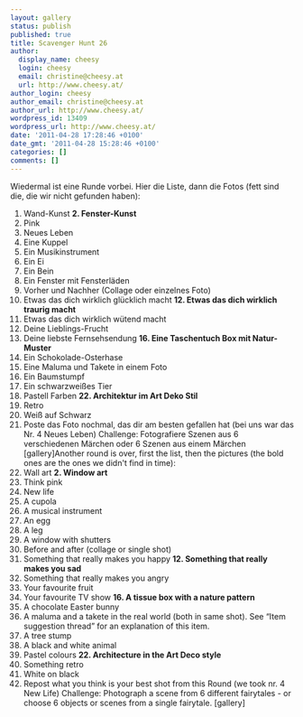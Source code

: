 ```yaml
---
layout: gallery
status: publish
published: true
title: Scavenger Hunt 26
author:
  display_name: cheesy
  login: cheesy
  email: christine@cheesy.at
  url: http://www.cheesy.at/
author_login: cheesy
author_email: christine@cheesy.at
author_url: http://www.cheesy.at/
wordpress_id: 13409
wordpress_url: http://www.cheesy.at/
date: '2011-04-28 17:28:46 +0100'
date_gmt: '2011-04-28 15:28:46 +0100'
categories: []
comments: []
---
```

<!--:de-->Wiedermal ist eine Runde vorbei. Hier die Liste, dann die Fotos (fett sind die, die wir nicht gefunden haben):
1. Wand-Kunst
**2. Fenster-Kunst**
3. Pink
4. Neues Leben
5. Eine Kuppel
6. Ein Musikinstrument
7. Ein Ei
8. Ein Bein
9. Ein Fenster mit Fensterläden
10. Vorher und Nachher (Collage oder einzelnes Foto)
11. Etwas das dich wirklich glücklich macht
**12. Etwas das dich wirklich traurig macht**
13. Etwas das dich wirklich wütend macht
14. Deine Lieblings-Frucht
15. Deine liebste Fernsehsendung
**16. Eine Taschentuch Box mit Natur-Muster**
17. Ein Schokolade-Osterhase
18. Eine Maluma und Takete in einem Foto
19. Ein Baumstumpf
20. Ein schwarzweißes Tier
21. Pastell Farben
**22. Architektur im Art Deko Stil**
23. Retro
24. Weiß auf Schwarz
25. Poste das Foto nochmal, das dir am besten gefallen hat (bei uns war das Nr. 4 Neues Leben)
Challenge: Fotografiere Szenen aus 6 verschiedenen Märchen oder 6 Szenen aus einem Märchen
[gallery]<!--:--><!--:en-->Another round is over, first the list, then the pictures (the bold ones are the ones we didn't find in time):
1. Wall art
**2. Window art**
3. Think pink
4. New life
5. A cupola
6. A musical instrument
7. An egg
8. A leg
9. A window with shutters
10. Before and after (collage or single shot)
11. Something that really makes you happy
**12. Something that really makes you sad**
13. Something that really makes you angry
14. Your favourite fruit
15. Your favourite TV show
**16. A tissue box with a nature pattern**
17. A chocolate Easter bunny
18. A maluma and a takete in the real world (both in same shot). See “Item suggestion thread” for an explanation of this item.
19. A tree stump
20. A black and white animal
21. Pastel colours
**22. Architecture in the Art Deco style**
23. Something retro
24. White on black
25. Repost what you think is your best shot from this Round (we took nr. 4 New Life)
Challenge: Photograph a scene from 6 different fairytales - or choose 6 objects or scenes from a single fairytale.
[gallery]<!--:-->
